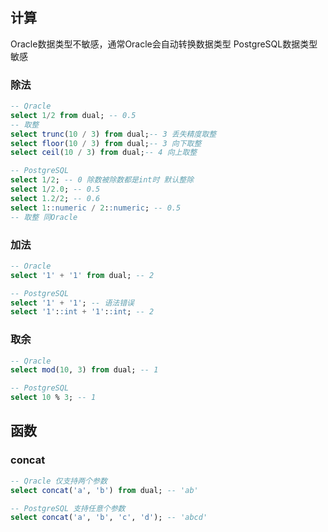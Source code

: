 
## 计算

Oracle数据类型不敏感，通常Oracle会自动转换数据类型
PostgreSQL数据类型敏感

### 除法

```sql
-- Qracle
select 1/2 from dual; -- 0.5
-- 取整
select trunc(10 / 3) from dual;-- 3 丢失精度取整
select floor(10 / 3) from dual;-- 3 向下取整
select ceil(10 / 3) from dual;-- 4 向上取整

-- PostgreSQL
select 1/2; -- 0 除数被除数都是int时 默认整除
select 1/2.0; -- 0.5
select 1.2/2; -- 0.6
select 1::numeric / 2::numeric; -- 0.5
-- 取整 同Oracle

```

### 加法

```sql
-- Oracle
select '1' + '1' from dual; -- 2

-- PostgreSQL
select '1' + '1'; -- 语法错误
select '1'::int + '1'::int; -- 2

```

### 取余

```sql
-- Qracle
select mod(10, 3) from dual; -- 1

-- PostgreSQL
select 10 % 3; -- 1

```

## 函数

### concat

```sql
-- Qracle 仅支持两个参数
select concat('a', 'b') from dual; -- 'ab'

-- PostgreSQL 支持任意个参数
select concat('a', 'b', 'c', 'd'); -- 'abcd'

```